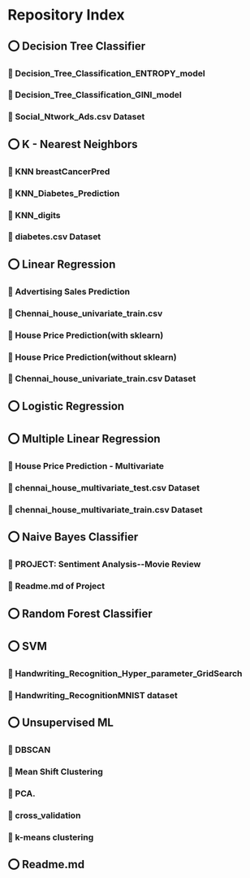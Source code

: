 # Repository Index

## ⭕  Decision Tree Classifier

### 💠 Decision_Tree_Classification_ENTROPY_model

### 💠  Decision_Tree_Classification_GINI_model

### 💠 Social_Ntwork_Ads.csv Dataset


## ⭕ K - Nearest Neighbors

### 💠 KNN breastCancerPred

### 💠 KNN_Diabetes_Prediction

### 💠 KNN_digits

### 💠 diabetes.csv Dataset


## ⭕ Linear Regression

### 💠 Advertising Sales Prediction

### 💠 Chennai_house_univariate_train.csv

### 💠 House Price Prediction(with sklearn)

### 💠 House Price Prediction(without sklearn)

### 💠 Chennai_house_univariate_train.csv Dataset

## ⭕ Logistic Regression


## ⭕ Multiple Linear Regression

### 💠 House Price Prediction - Multivariate

### 💠 chennai_house_multivariate_test.csv Dataset

### 💠 chennai_house_multivariate_train.csv Dataset


## ⭕ Naive Bayes Classifier

### 💠 PROJECT: Sentiment Analysis--Movie Review

### 💠 Readme.md of Project

## ⭕ Random Forest Classifier

## ⭕ SVM 

### 💠 Handwriting_Recognition_Hyper_parameter_GridSearch

### 💠 Handwriting_RecognitionMNIST dataset


## ⭕ Unsupervised ML

### 💠 DBSCAN

### 💠 Mean Shift Clustering

### 💠 PCA.

### 💠 cross_validation

### 💠 k-means clustering


## ⭕ Readme.md
